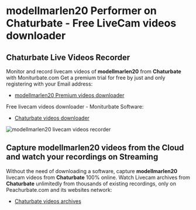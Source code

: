 # modellmarlen20 Performer on Chaturbate - Free LiveCam videos downloader

## Chaturbate Live Videos Recorder

Monitor and record livecam videos of **modellmarlen20** from **Chaturbate** with Moniturbate.com
Get a premium trial for free by just and only registering with your Email address:
* [modellmarlen20 Premium videos downloader](https://moniturbate.com/request-demo-licence-key.html)

Free livecam videos downloader - Moniturbate Software:
* [Chaturbate videos downloader](https://moniturbate.com/moniturbate-download-software.html)

![modellmarlen20 livecam videos recorder](https://peachurnet.com/templates/moniturbate-software.png)


## Capture modellmarlen20 videos from the Cloud and watch your recordings on Streaming

Without the need of downloading a software, capture **modellmarlen20** livecam videos from **Chaturbate** 100% online.
Watch Livecam archives from **Chaturbate** unlimitedly from thousands of existing recordings, only on Peachurbate.com and its websites network:
* [Chaturbate videos archives](https://peachurnet.com/)